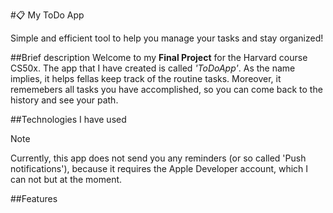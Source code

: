 #📋 My ToDo App

Simple and efficient tool to help you manage your tasks and stay organized!

##Brief description
Welcome to my **Final Project** for the Harvard course CS50x. The app that I have created is called *'ToDoApp'*. As the name implies, it helps fellas keep track of the routine tasks. Moreover, it rememebers all tasks you have accomplished, so you can come back to the history and see your path. 


##Technologies I have used



> [!NOTE]
> Currently, this app does not send you any reminders (or so called 'Push notifications'), because it requires the Apple Developer account, which I can not but at the moment.


##Features



